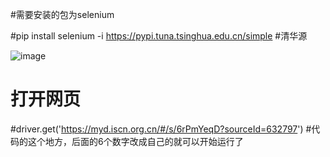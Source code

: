 #需要安装的包为selenium

#pip install selenium -i https://pypi.tuna.tsinghua.edu.cn/simple 
#清华源


![image](https://github.com/user-attachments/assets/63c62c1d-67ed-4855-b84e-19ef195d47be)

# 打开网页
#driver.get('https://myd.iscn.org.cn/#/s/6rPmYeqD?sourceId=632797') #代码的这个地方，后面的6个数字改成自己的就可以开始运行了
